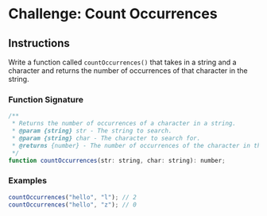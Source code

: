 # Challenge: Count Occurrences

## Instructions

Write a function called `countOccurrences()` that takes in a string and a character and returns the number of occurrences of that character in the string.

### Function Signature

```js
/**
 * Returns the number of occurrences of a character in a string.
 * @param {string} str - The string to search.
 * @param {string} char - The character to search for.
 * @returns {number} - The number of occurrences of the character in the string.
 */
function countOccurrences(str: string, char: string): number;
```

### Examples

```js
countOccurrences("hello", "l"); // 2
countOccurrences("hello", "z"); // 0
```
